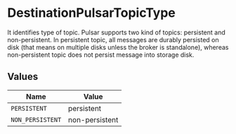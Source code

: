 # DestinationPulsarTopicType

It identifies type of topic. Pulsar supports two kind of topics: persistent and non-persistent. In persistent topic, all messages are durably persisted on disk (that means on multiple disks unless the broker is standalone), whereas non-persistent topic does not persist message into storage disk.


## Values

| Name             | Value            |
| ---------------- | ---------------- |
| `PERSISTENT`     | persistent       |
| `NON_PERSISTENT` | non-persistent   |